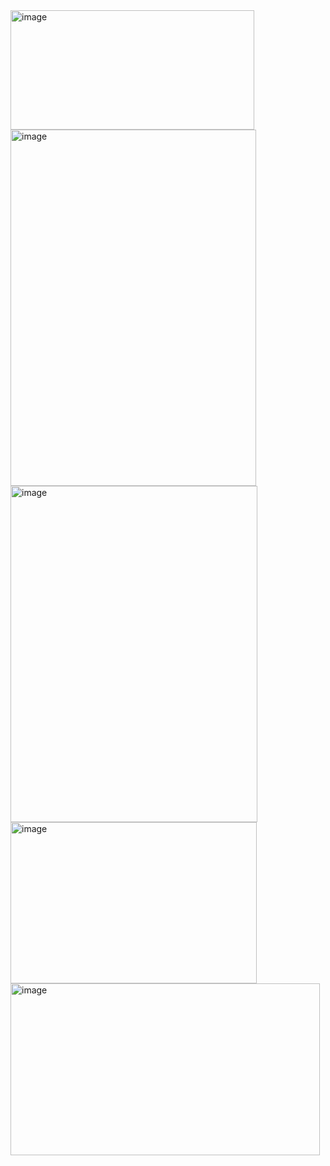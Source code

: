 <img width="390" height="191" alt="image" src="https://github.com/user-attachments/assets/d014eb4e-bd91-4d42-9b48-b2226c467e3d" />
<img width="393" height="570" alt="image" src="https://github.com/user-attachments/assets/73db7e1b-f7ab-456e-8485-21631a6f575f" />
<img width="395" height="538" alt="image" src="https://github.com/user-attachments/assets/afac0c93-567a-4e85-a21f-fa889a6dd6c7" />
<img width="394" height="258" alt="image" src="https://github.com/user-attachments/assets/b240cfac-98e6-4989-a936-200aecd1b1fb" />
<img width="495" height="275" alt="image" src="https://github.com/user-attachments/assets/e260540e-b548-4fe6-b3e4-b587b0d9fb68" />




